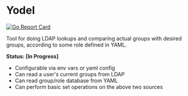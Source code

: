 # Yodel

[![Go Report Card](https://goreportcard.com/badge/github.com/amfl/yodel)](https://goreportcard.com/report/github.com/amfl/yodel)

Tool for doing LDAP lookups and comparing actual groups with desired groups,
according to some role defined in YAML.

**Status: [In Progress]**

- Configurable via env vars or yaml config
- Can read a user's current groups from LDAP
- Can read group/role database from YAML
- Can perform basic set operations on the above two sources
